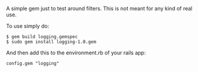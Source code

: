 A simple gem just to test around filters.  This is not meant for any kind of real use.

To use simply do:

    $ gem build logging.gemspec
    $ sudo gem install logging-1.0.gem
  
And then add this to the environment.rb of your rails app:

    config.gem "logging"